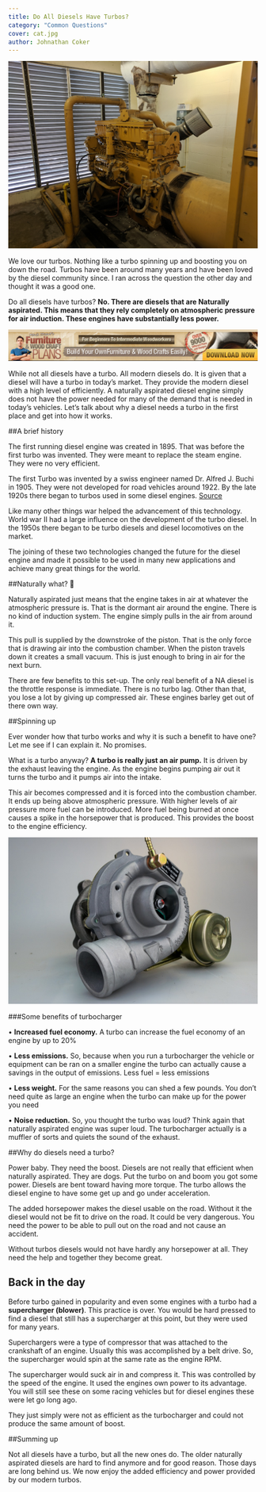 ```yaml
---
title: Do All Diesels Have Turbos?
category: "Common Questions"
cover: cat.jpg
author: Johnathan Coker
---
```


![unsplash.com](./cat.jpg)

We love our turbos. Nothing like a turbo spinning up and boosting you on down the road. Turbos have been around many years and have been loved by the diesel community since. I ran across the question the other day and thought it was a good one.

Do all diesels have turbos? **No. There are diesels that are Naturally aspirated. This means that they rely completely on atmospheric pressure for air induction. These engines have substantially less power.**

[![woodwork](./wood.png)](https://59a2f8s41cnx7tcefic9wdn508.hop.clickbank.net/)

While not all diesels have a turbo. All modern diesels do. It is given that a diesel will have a turbo in today’s market. They provide the modern diesel with a high level of efficiently.
A naturally aspirated diesel engine simply does not have the power needed for many of the demand that is needed in today’s vehicles. Let’s talk about why a diesel needs a turbo in the first place and get into how it works.

##A brief history

The first running diesel engine was created in 1895. That was before the first turbo was invented. They were meant to replace the steam engine. They were no very efficient.

The first Turbo was invented by a swiss engineer named Dr. Alfred J. Buchi in 1905. They were not developed for road vehicles around 1922. By the late 1920s there began to turbos used in some diesel engines. [Source](https://en.m.wikipedia.org/wiki/Turbo-diesel)

Like many other things war helped the advancement of this technology. World war II had a large influence on the development of the turbo diesel. In the 1950s there began to be turbo diesels and diesel locomotives on the market.

The joining of these two technologies changed the future for the diesel engine and made it possible to be used in many new applications and achieve many great things for the world.

##Naturally what? 🧐

Naturally aspirated just means that the engine takes in air at whatever the atmospheric pressure is. That is the dormant air around the engine. There is no kind of induction system. The engine simply pulls in the air from around it.

This pull is supplied by the downstroke of the piston. That is the only force that is drawing air into the combustion chamber. When the piston travels down it creates a small vacuum. This is just enough to bring in air for the next burn.

There are few benefits to this set-up. The only real benefit of a NA diesel is the throttle response is immediate. There is no turbo lag. Other than that, you lose a lot by giving up compressed air. These engines barley get out of there own way.

##Spinning up

Ever wonder how that turbo works and why it is such a benefit to have one? Let me see if I can explain it. No promises.

What is a turbo anyway? **A turbo is really just an air pump.** It is driven by the exhaust leaving the engine. As the engine begins pumping air out it turns the turbo and it pumps air into the intake.

This air becomes compressed and it is forced into the combustion chamber. It ends up being above atmospheric pressure. With higher levels of air pressure more fuel can be introduced. More fuel being burned at once causes a spike in the horsepower that is produced. This provides the boost to the engine efficiency.

![turbo](turbo.jpg)

###Some benefits of turbocharger

• **Increased fuel economy.** A turbo can increase the fuel economy of an engine by up to 20%

• **Less emissions.** So, because when you run a turbocharger the vehicle or equipment can be ran on a smaller engine the turbo can actually cause a savings in the output of emissions. Less fuel = less emissions

• **Less weight.** For the same reasons you can shed a few pounds. You don’t need quite as large an engine when the turbo can make up for the power you need

• **Noise reduction.** So, you thought the turbo was loud? Think again that naturally aspirated engine was super loud. The turbocharger actually is a muffler of sorts and quiets the sound of the exhaust.

##Why do diesels need a turbo?

Power baby. They need the boost. Diesels are not really that efficient when naturally aspirated. They are dogs. Put the turbo on and boom you got some power. Diesels are bent toward having more torque. The turbo allows the diesel engine to have some get up and go under acceleration.

The added horsepower makes the diesel usable on the road. Without it the diesel would not be fit to drive on the road. It could be very dangerous. You need the power to be able to pull out on the road and not cause an accident.

Without turbos diesels would not have hardly any horsepower at all. They need the help and together they become great.

## Back in the day

Before turbo gained in popularity and even some engines with a turbo had a **supercharger (blower)**. This practice is over. You would be hard pressed to find a diesel that still has a supercharger at this point, but they were used for many years.

Superchargers were a type of compressor that was attached to the crankshaft of an engine. Usually this was accomplished by a belt drive. So, the supercharger would spin at the same rate as the engine RPM.

The supercharger would suck air in and compress it. This was controlled by the speed of the engine. It used the engines own power to its advantage. You will still see these on some racing vehicles but for diesel engines these were let go long ago.

They just simply were not as efficient as the turbocharger and could not produce the same amount of boost.

##Summing up

Not all diesels have a turbo, but all the new ones do. The older naturally aspirated diesels are hard to find anymore and for good reason. Those days are long behind us. We now enjoy the added efficiency and power provided by our modern turbos.
